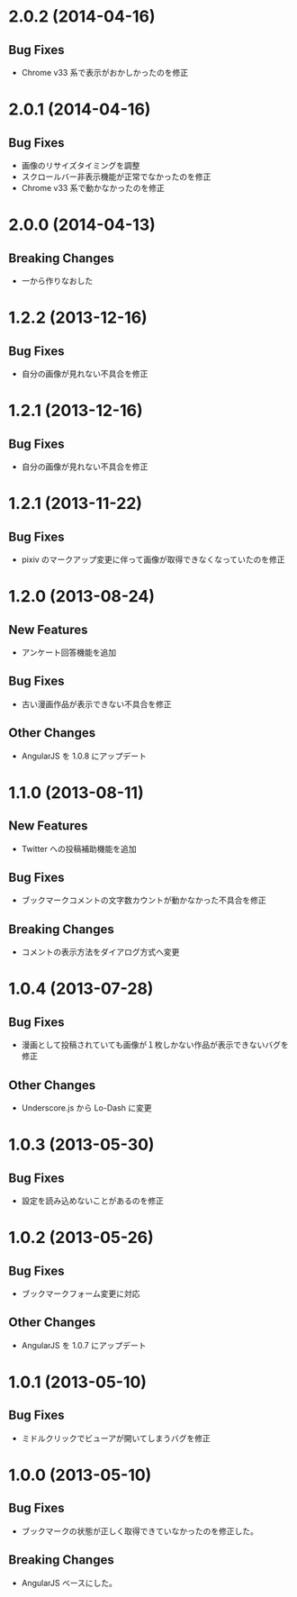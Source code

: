 2.0.2 (2014-04-16)
==========================
## Bug Fixes
* Chrome v33 系で表示がおかしかったのを修正

2.0.1 (2014-04-16)
==========================
## Bug Fixes
* 画像のリサイズタイミングを調整
* スクロールバー非表示機能が正常でなかったのを修正
* Chrome v33 系で動かなかったのを修正

2.0.0 (2014-04-13)
==========================
## Breaking Changes
* 一から作りなおした

1.2.2 (2013-12-16)
==========================
## Bug Fixes
* 自分の画像が見れない不具合を修正

1.2.1 (2013-12-16)
==========================
## Bug Fixes
* 自分の画像が見れない不具合を修正

1.2.1 (2013-11-22)
==========================
## Bug Fixes
* pixiv のマークアップ変更に伴って画像が取得できなくなっていたのを修正

1.2.0 (2013-08-24)
==========================
## New Features
* アンケート回答機能を追加

## Bug Fixes
* 古い漫画作品が表示できない不具合を修正

## Other Changes
* AngularJS を 1.0.8 にアップデート

1.1.0 (2013-08-11)
==========================
## New Features
* Twitter への投稿補助機能を追加

## Bug Fixes
* ブックマークコメントの文字数カウントが動かなかった不具合を修正

## Breaking Changes
* コメントの表示方法をダイアログ方式へ変更

1.0.4 (2013-07-28)
==========================
## Bug Fixes
* 漫画として投稿されていても画像が１枚しかない作品が表示できないバグを修正

## Other Changes
* Underscore.js から Lo-Dash に変更

1.0.3 (2013-05-30)
==========================
## Bug Fixes
* 設定を読み込めないことがあるのを修正

1.0.2 (2013-05-26)
==========================
## Bug Fixes
* ブックマークフォーム変更に対応

## Other Changes
* AngularJS を 1.0.7 にアップデート

1.0.1 (2013-05-10)
==========================
## Bug Fixes
* ミドルクリックでビューアが開いてしまうバグを修正

1.0.0 (2013-05-10)
==========================
## Bug Fixes
* ブックマークの状態が正しく取得できていなかったのを修正した。

## Breaking Changes
* AngularJS ベースにした。
